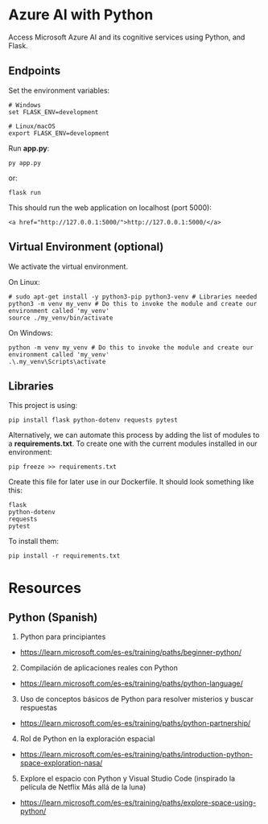 # Azure AI with Python

Access Microsoft Azure AI and its cognitive services using Python, and Flask.

## Endpoints

Set the environment variables:
```
# Windows
set FLASK_ENV=development
```
```
# Linux/macOS
export FLASK_ENV=development
```


Run <b>app.py</b>:
```
py app.py
```
or:
```
flask run
```

This should run the web application on localhost (port 5000):
```
<a href="http://127.0.0.1:5000/">http://127.0.0.1:5000/</a>
```


## Virtual Environment (optional)

We activate the virtual environment.

On Linux:
```
# sudo apt-get install -y python3-pip python3-venv # Libraries needed
python3 -m venv my_venv # Do this to invoke the module and create our environment called 'my_venv'
source ./my_venv/bin/activate
```
On Windows:
```
python -m venv my_venv # Do this to invoke the module and create our environment called 'my_venv'
.\.my_venv\Scripts\activate
```

## Libraries

This project is using:
```
pip install flask python-dotenv requests pytest
```

Alternatively, we can automate this process by adding the list of modules to a <b>requirements.txt</b>. To create one with the current modules installed in our environment:
```
pip freeze >> requirements.txt
```

Create this file for later use in our Dockerfile. It should look something like this:
```
flask
python-dotenv
requests
pytest

```

To install them:
```
pip install -r requirements.txt
```

# Resources

## Python (Spanish)

1. Python para principiantes
* https://learn.microsoft.com/es-es/training/paths/beginner-python/

2. Compilación de aplicaciones reales con Python
* https://learn.microsoft.com/es-es/training/paths/python-language/

3. Uso de conceptos básicos de Python para resolver misterios y buscar respuestas
* https://learn.microsoft.com/es-es/training/paths/python-partnership/

4. Rol de Python en la exploración espacial
* https://learn.microsoft.com/es-es/training/paths/introduction-python-space-exploration-nasa/

5. Explore el espacio con Python y Visual Studio Code (inspirado la película de Netflix Más allá de la luna)
* https://learn.microsoft.com/es-es/training/paths/explore-space-using-python/
